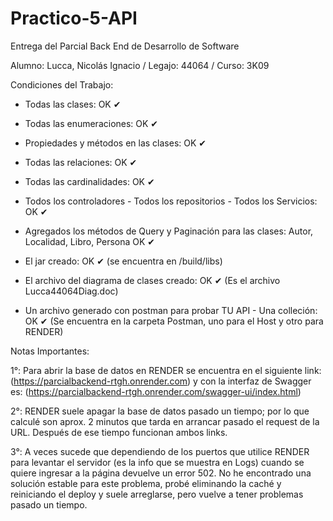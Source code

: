 # Practico-5-API

Entrega del Parcial Back End de Desarrollo de Software

Alumno: Lucca, Nicolás Ignacio / Legajo: 44064 / Curso: 3K09

Condiciones del Trabajo:

- Todas las clases: OK ✔

- Todas las enumeraciones: OK ✔

- Propiedades y métodos en las clases: OK ✔

- Todas las relaciones: OK ✔

- Todas las cardinalidades: OK ✔

- Todos los controladores - Todos los repositorios - Todos los Servicios: OK ✔

- Agregados los métodos de Query y Paginación para las clases: Autor, Localidad, Libro, Persona OK ✔

-  El jar creado: OK ✔ (se encuentra en /build/libs)

- El archivo del diagrama de clases creado: OK ✔ (Es el archivo Lucca44064Diag.doc)

- Un archivo generado con postman para probar TU API - Una colleción: OK ✔ (Se encuentra en la carpeta Postman, uno para el Host y otro para RENDER)

Notas Importantes: 

1°: Para abrir la base de datos en RENDER se encuentra en el siguiente link: (https://parcialbackend-rtgh.onrender.com) y con la interfaz de Swagger es: (https://parcialbackend-rtgh.onrender.com/swagger-ui/index.html)

2°: RENDER suele apagar la base de datos pasado un tiempo; por lo que calculé son aprox. 2 minutos que tarda en arrancar pasado el request de la URL. Después de ese tiempo funcionan ambos links.

3°: A veces sucede que dependiendo de los puertos que utilice RENDER para levantar el servidor (es la info que se muestra en Logs) cuando se quiere ingresar a la página devuelve un error 502. No he encontrado una solución estable para este problema, probé eliminando la caché y reiniciando el deploy y suele arreglarse, pero vuelve a tener problemas pasado un tiempo. 
